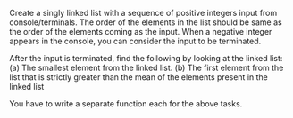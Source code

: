 Create a singly linked list with a sequence of positive integers input from console/terminals. The order of the elements in the list should be same as the order of the elements coming as the input. When a negative integer appears in the console, you can consider the input to be terminated.

After the input is terminated, find the following by looking at the linked list:
(a) The smallest element from the linked list.
(b) The first element from the list that is strictly greater than the mean of the elements present in the linked list

You have to write a separate function each for the above tasks.